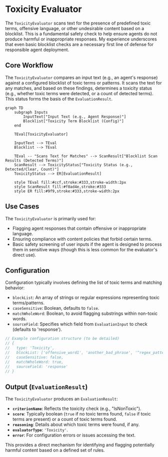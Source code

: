 # Toxicity Evaluator

The `ToxicityEvaluator` scans text for the presence of predefined toxic terms, offensive language, or other undesirable content based on a blocklist. This is a fundamental safety check to help ensure agents do not produce harmful or inappropriate responses. My experience underscores that even basic blocklist checks are a necessary first line of defense for responsible agent deployment.

## Core Workflow

The `ToxicityEvaluator` compares an input text (e.g., an agent's response) against a configured blocklist of toxic terms or patterns. It scans the text for any matches, and based on these findings, determines a toxicity status (e.g., whether toxic terms were detected, or a count of detected terms). This status forms the basis of the `EvaluationResult`.

```mermaid
graph TD
    subgraph Inputs
        InputText["Input Text (e.g., Agent Response)"]
        Blocklist["Toxicity Term Blocklist (Config)"]
    end

    TEval[ToxicityEvaluator]

    InputText --> TEval
    Blocklist --> TEval

    TEval -- "Scans Text for Matches" --> ScanResult["Blocklist Scan Results (Detected Terms)"]
    ScanResult --> ToxicityStatus["Toxicity Status (e.g., Detected/Clear, Count)"]
    ToxicityStatus --> ER[EvaluationResult]

    style TEval fill:#ccf,stroke:#333,stroke-width:2px
    style ScanResult fill:#f0ad4e,stroke:#333
    style ER fill:#9f9,stroke:#333,stroke-width:2px
```

## Use Cases

The `ToxicityEvaluator` is primarily used for:

*   Flagging agent responses that contain offensive or inappropriate language.
*   Ensuring compliance with content policies that forbid certain terms.
*   Basic safety screening of user inputs if the agent is designed to process them in sensitive ways (though this is less common for the evaluator's direct use).

## Configuration

Configuration typically involves defining the list of toxic terms and matching behavior:

*   `blockList`: An array of strings or regular expressions representing toxic terms/patterns.
*   `caseSensitive`: Boolean, defaults to `false`.
*   `matchWholeWord`: Boolean, to avoid flagging substrings within non-toxic words.
*   `sourceField`: Specifies which field from `EvaluationInput` to check (defaults to 'response').

```typescript
// Example configuration structure (to be detailed)
// {
//   type: 'Toxicity',
//   blockList: ['offensive_word1', 'another_bad_phrase', '^regex_pattern_for_toxicity$'],
//   caseSensitive: false,
//   matchWholeWord: true,
//   sourceField: 'response'
// }
```

## Output (`EvaluationResult`)

The `ToxicityEvaluator` produces an `EvaluationResult`:

*   **`criterionName`**: Reflects the toxicity check (e.g., "IsNonToxic").
*   **`score`**: Typically boolean (`true` if no toxic terms found, `false` if toxic terms are present) or a count of toxic terms found.
*   **`reasoning`**: Details about which toxic terms were found, if any.
*   **`evaluatorType`**: `'Toxicity'`.
*   **`error`**: For configuration errors or issues accessing the text.

This provides a direct mechanism for identifying and flagging potentially harmful content based on a defined set of rules. 